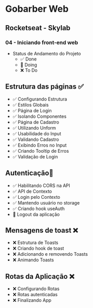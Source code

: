 # Gobarber Web
## Rocketseat - Skylab
### 04 - Iniciando front-end web
- Status de Andamento do Projeto
  - ✅ Done
  - 📍 Doing
  - ❌ To Do

## Estrutura das páginas ✅
* ✅ Configurando Estrutura
* ✅ Estilos Globais
* ✅ Página de Login
* ✅ Isolando Componentes
* ✅ Página de Cadastro
* ✅ Utilizando Unform
* ✅ Usabilidade do Input
* ✅ Validando Cadastro
* ✅ Exibindo Erros no Input
* ✅ Criando Tooltip de Erros
* ✅ Validação de Login

## Autenticação📍
* ✅ Habilitando CORS na API
* ✅ API de Contexto
* ✅ Login pelo Contexto
* ✅  Mantendo usuário no storage
* ✅  Criando hook useAuth
* 📍 Logout da aplicação

## Mensagens de toast ❌
* ❌ Estrutura de Toasts
* ❌ Criando hook de toast
* ❌ Adicionando e removendo Toasts
* ❌ Animando Toasts

## Rotas da Aplicação ❌
* ❌ Configurando Rotas
* ❌ Rotas autenticadas
* ❌ Finalizando App
